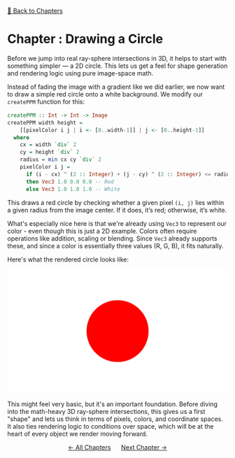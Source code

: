 [🔗 Back to Chapters](/README.md#-chapters)

# Chapter : Drawing a Circle

Before we jump into real ray-sphere intersections in 3D, it helps to start with something simpler — a 2D circle. This lets us get a feel for shape generation and rendering logic using pure image-space math.

Instead of fading the image with a gradient like we did earlier, we now want to draw a simple red circle onto a white background. We modify our `createPPM` function for this:

```haskell
createPPM :: Int -> Int -> Image
createPPM width height =
    [[pixelColor i j | i <- [0..width-1]] | j <- [0..height-1]]
  where
    cx = width `div` 2
    cy = height `div` 2
    radius = min cx cy `div` 2
    pixelColor i j =
      if (i - cx) ^ (2 :: Integer) + (j - cy) ^ (2 :: Integer) <= radius ^ (2 :: Integer)
      then Vec3 1.0 0.0 0.0 -- Red
      else Vec3 1.0 1.0 1.0 -- White
```

This draws a red circle by checking whether a given pixel `(i, j)` lies within a given radius from the image center. If it does, it’s red; otherwise, it’s white.

What's especially nice here is that we're already using `Vec3` to represent our color - even though this is just a 2D example. Colors often require operations like addition, scaling or blending. Since `Vec3` already supports these, and since a color is essentially three values (R, G, B), it fits naturally.

Here's what the rendered circle looks like:

![Red Circle on White Background](./media/04/red_circle.png)

This might feel very basic, but it's an important foundation. Before diving into the math-heavy 3D ray-sphere intersections, this gives us a first "shape" and lets us think in terms of pixels, colors, and coordinate spaces. It also ties rendering logic to conditions over space, which will be at the heart of every object we render moving forward.

<div align="center">
  <a href="./03_vec3.md">← All Chapters</a>&nbsp;&nbsp;&nbsp;&nbsp;&nbsp;
  <a href="./05_ray.md">Next Chapter →</a>
</div>

